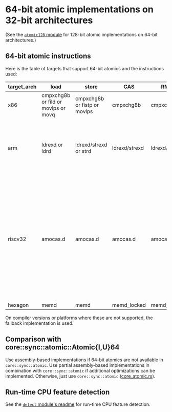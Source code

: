 # 64-bit atomic implementations on 32-bit architectures

(See the [`atomic128` module](../atomic128) for 128-bit atomic implementations on 64-bit architectures.)

## 64-bit atomic instructions

Here is the table of targets that support 64-bit atomics and the instructions used:

| target_arch | load | store | CAS | RMW | note |
| ----------- | ---- | ----- | --- | --- | ---- |
| x86 | cmpxchg8b or fild or movlps or movq | cmpxchg8b or fistp or movlps | cmpxchg8b | cmpxchg8b | provided by `core::sync::atomic` |
| arm | ldrexd or ldrd | ldrexd/strexd or strd | ldrexd/strexd | ldrexd/strexd | ldrexd/strexd requires Armv6, ldrd/strd requires LPAE, ldrexd/strexd-only implementation for Armv{6,7} is provided by `core::sync::atomic` |
| riscv32 | amocas.d | amocas.d | amocas.d | amocas.d | Experimental because LLVM marking the corresponding target feature as experimental. Requires experimental-zacas target feature. Both compile-time and run-time detection are supported (run-time detection is currently disabled by default). <br> Requires 1.82+ (LLVM 19+) |
| hexagon | memd | memd | memd_locked | memd_locked |  |

On compiler versions or platforms where these are not supported, the fallback implementation is used.

## Comparison with core::sync::atomic::Atomic{I,U}64

Use assembly-based implementations if 64-bit atomics are not available in `core::sync::atomic`. Use partial assembly-based implementations in combination with `core::sync::atomic` if additional optimizations can be implemented. Otherwise, just use `core::sync::atomic` ([core_atomic.rs](../core_atomic.rs)).

## Run-time CPU feature detection

See the [`detect` module's readme](../detect/README.md) for run-time CPU feature detection.
